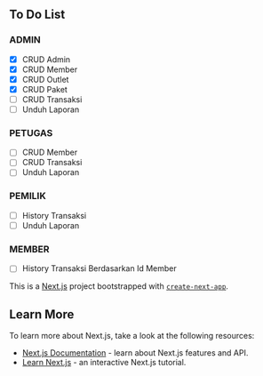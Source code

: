 ## To Do List

### ADMIN

- [x] CRUD Admin
- [x] CRUD Member
- [X] CRUD Outlet
- [x] CRUD Paket
- [ ] CRUD Transaksi
- [ ] Unduh Laporan

### PETUGAS

- [ ] CRUD Member
- [ ] CRUD Transaksi
- [ ] Unduh Laporan

### PEMILIK

- [ ] History Transaksi
- [ ] Unduh Laporan

### MEMBER

- [ ] History Transaksi Berdasarkan Id Member

This is a [Next.js](https://nextjs.org/) project bootstrapped with [`create-next-app`](https://github.com/vercel/next.js/tree/canary/packages/create-next-app).

## Learn More

To learn more about Next.js, take a look at the following resources:

- [Next.js Documentation](https://nextjs.org/docs) - learn about Next.js features and API.
- [Learn Next.js](https://nextjs.org/learn) - an interactive Next.js tutorial.

